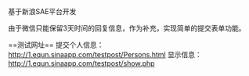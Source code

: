基于新浪SAE平台开发

由于微信只能保留3天时间的回复信息，作为补充，实现简单的提交表单功能。

==测试网址==
提交个人信息：http://1.equn.sinaapp.com/testpost/Persons.html
显示信息：http://1.equn.sinaapp.com/testpost/show.php